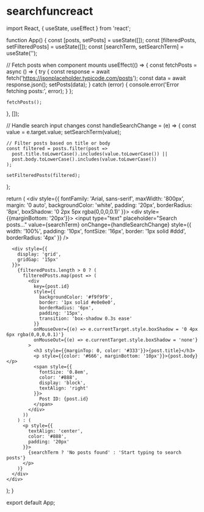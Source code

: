 # searchfuncreact
import React, { useState, useEffect } from 'react';

function App() {
  const [posts, setPosts] = useState([]);
  const [filteredPosts, setFilteredPosts] = useState([]);
  const [searchTerm, setSearchTerm] = useState('');

  // Fetch posts when component mounts
  useEffect(() => {
    const fetchPosts = async () => {
      try {
        const response = await fetch('https://jsonplaceholder.typicode.com/posts');
        const data = await response.json();
        setPosts(data);
      } catch (error) {
        console.error('Error fetching posts:', error);
      }
    };

    fetchPosts();
  }, []);

  // Handle search input changes
  const handleSearchChange = (e) => {
    const value = e.target.value;
    setSearchTerm(value);

    // Filter posts based on title or body
    const filtered = posts.filter(post => 
      post.title.toLowerCase().includes(value.toLowerCase()) ||
      post.body.toLowerCase().includes(value.toLowerCase())
    );

    setFilteredPosts(filtered);
  };

  return (
    <div style={{
      fontFamily: 'Arial, sans-serif',
      maxWidth: '800px',
      margin: '0 auto',
      backgroundColor: 'white',
      padding: '20px',
      borderRadius: '8px',
      boxShadow: '0 2px 5px rgba(0,0,0,0.1)'
    }}>
      <div style={{marginBottom: '20px'}}>
        <input 
          type="text" 
          placeholder="Search posts..." 
          value={searchTerm}
          onChange={handleSearchChange}
          style={{
            width: '100%',
            padding: '10px',
            fontSize: '16px',
            border: '1px solid #ddd',
            borderRadius: '4px'
          }}
        />
      </div>

      <div style={{
        display: 'grid',
        gridGap: '15px'
      }}>
        {filteredPosts.length > 0 ? (
          filteredPosts.map(post => (
            <div 
              key={post.id} 
              style={{
                backgroundColor: '#f9f9f9',
                border: '1px solid #e0e0e0',
                borderRadius: '6px',
                padding: '15px',
                transition: 'box-shadow 0.3s ease'
              }}
              onMouseOver={(e) => e.currentTarget.style.boxShadow = '0 4px 6px rgba(0,0,0,0.1)'}
              onMouseOut={(e) => e.currentTarget.style.boxShadow = 'none'}
            >
              <h3 style={{marginTop: 0, color: '#333'}}>{post.title}</h3>
              <p style={{color: '#666', marginBottom: '10px'}}>{post.body}</p>
              <span style={{
                fontSize: '0.8em',
                color: '#888',
                display: 'block',
                textAlign: 'right'
              }}>
                Post ID: {post.id}
              </span>
            </div>
          ))
        ) : (
          <p style={{
            textAlign: 'center',
            color: '#888',
            padding: '20px'
          }}>
            {searchTerm ? 'No posts found' : 'Start typing to search posts'}
          </p>
        )}
      </div>
    </div>
  );
}

export default App;
